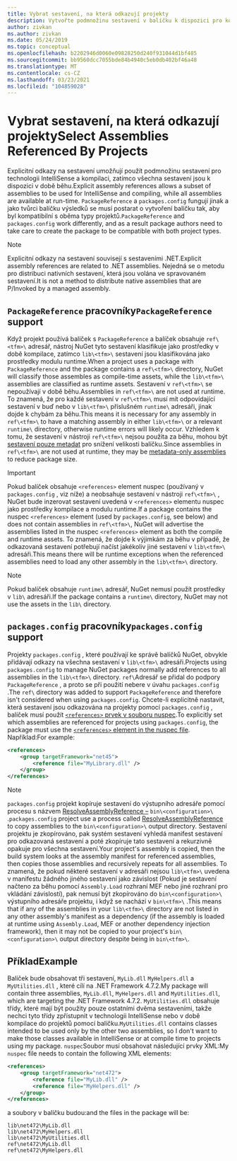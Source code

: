 ```yaml
---
title: Vybrat sestavení, na která odkazují projekty
description: Vytvořte podmnožinu sestavení v balíčku k dispozici pro kompilátor, zatímco všechna sestavení jsou k dispozici za běhu.
author: zivkan
ms.author: zivkan
ms.date: 05/24/2019
ms.topic: conceptual
ms.openlocfilehash: b2202946d0060e09828250d240f931044d1bf485
ms.sourcegitcommit: bb9560dcc7055bde84b4940c5eb0db402bf46a48
ms.translationtype: MT
ms.contentlocale: cs-CZ
ms.lasthandoff: 03/23/2021
ms.locfileid: "104859028"
---
```

# <a name="select-assemblies-referenced-by-projects"></a><span data-ttu-id="97b83-103">Vybrat sestavení, na která odkazují projekty</span><span class="sxs-lookup"><span data-stu-id="97b83-103">Select Assemblies Referenced By Projects</span></span>

<span data-ttu-id="97b83-104">Explicitní odkazy na sestavení umožňují použít podmnožinu sestavení pro technologii IntelliSense a kompilaci, zatímco všechna sestavení jsou k dispozici v době běhu.</span><span class="sxs-lookup"><span data-stu-id="97b83-104">Explicit assembly references allows a subset of assemblies to be used for IntelliSense and compiling, while all assemblies are available at run-time.</span></span> <span data-ttu-id="97b83-105">`PackageReference` a `packages.config` fungují jinak a jako tvůrci balíčku výsledků se musí postarat o vytvoření balíčku tak, aby byl kompatibilní s oběma typy projektů.</span><span class="sxs-lookup"><span data-stu-id="97b83-105">`PackageReference` and `packages.config` work differently, and as a result package authors need to take care to create the package to be compatible with both project types.</span></span>

> [!Note]
> <span data-ttu-id="97b83-106">Explicitní odkazy na sestavení souvisejí s sestaveními .NET.</span><span class="sxs-lookup"><span data-stu-id="97b83-106">Explicit assembly references are related to .NET assemblies.</span></span> <span data-ttu-id="97b83-107">Nejedná se o metodu pro distribuci nativních sestavení, která jsou volána ve spravovaném sestavení.</span><span class="sxs-lookup"><span data-stu-id="97b83-107">It is not a method to distribute native assemblies that are P/Invoked by a managed assembly.</span></span>

## <a name="packagereference-support"></a><span data-ttu-id="97b83-108">`PackageReference` pracovníky</span><span class="sxs-lookup"><span data-stu-id="97b83-108">`PackageReference` support</span></span>

<span data-ttu-id="97b83-109">Když projekt používá balíček s `PackageReference` a balíček obsahuje `ref\<tfm>\` adresář, nástroj NuGet tyto sestavení klasifikuje jako prostředky v době kompilace, zatímco `lib\<tfm>\` sestavení jsou klasifikována jako prostředky modulu runtime.</span><span class="sxs-lookup"><span data-stu-id="97b83-109">When a project uses a package with `PackageReference` and the package contains a `ref\<tfm>\` directory, NuGet will classify those assembles as compile-time assets, while the `lib\<tfm>\` assemblies are classified as runtime assets.</span></span> <span data-ttu-id="97b83-110">Sestavení v `ref\<tfm>\` se nepoužívají v době běhu.</span><span class="sxs-lookup"><span data-stu-id="97b83-110">Assemblies in `ref\<tfm>\` are not used at runtime.</span></span> <span data-ttu-id="97b83-111">To znamená, že pro každé sestavení v `ref\<tfm>\` musí mít odpovídající sestavení v buď nebo v `lib\<tfm>\` příslušném `runtime\` adresáři, jinak dojde k chybám za běhu.</span><span class="sxs-lookup"><span data-stu-id="97b83-111">This means it is necessary for any assembly in `ref\<tfm>\` to have a matching assembly in either `lib\<tfm>\` or a relevant `runtime\` directory, otherwise runtime errors will likely occur.</span></span> <span data-ttu-id="97b83-112">Vzhledem k tomu, že sestavení v nástroji `ref\<tfm>\` nejsou použita za běhu, mohou být [sestavení pouze metadat](https://github.com/dotnet/roslyn/blob/main/docs/features/refout.md) pro snížení velikosti balíčku.</span><span class="sxs-lookup"><span data-stu-id="97b83-112">Since assemblies in `ref\<tfm>\` are not used at runtime, they may be [metadata-only assemblies](https://github.com/dotnet/roslyn/blob/main/docs/features/refout.md) to reduce package size.</span></span>

> [!Important]
> <span data-ttu-id="97b83-113">Pokud balíček obsahuje `<references>` element nuspec (používaný v `packages.config` , viz níže) a neobsahuje sestavení v nástroji `ref\<tfm>\` , NuGet bude inzerovat sestavení uvedená v `<references>` elementu nuspec jako prostředky kompilace a modulu runtime.</span><span class="sxs-lookup"><span data-stu-id="97b83-113">If a package contains the nuspec `<references>` element (used by `packages.config`, see below) and does not contain assemblies in `ref\<tfm>\`, NuGet will advertise the assemblies listed in the nuspec `<references>` element as both the compile and runtime assets.</span></span> <span data-ttu-id="97b83-114">To znamená, že dojde k výjimkám za běhu v případě, že odkazovaná sestavení potřebují načíst jakékoliv jiné sestavení v `lib\<tfm>\` adresáři.</span><span class="sxs-lookup"><span data-stu-id="97b83-114">This means there will be runtime exceptions when the referenced assemblies need to load any other assembly in the `lib\<tfm>\` directory.</span></span>

> [!Note]
> <span data-ttu-id="97b83-115">Pokud balíček obsahuje `runtime\` adresář, NuGet nemusí použít prostředky v `lib\` adresáři.</span><span class="sxs-lookup"><span data-stu-id="97b83-115">If the package contains a `runtime\` directory, NuGet may not use the assets in the `lib\` directory.</span></span>

## <a name="packagesconfig-support"></a><span data-ttu-id="97b83-116">`packages.config` pracovníky</span><span class="sxs-lookup"><span data-stu-id="97b83-116">`packages.config` support</span></span>

<span data-ttu-id="97b83-117">Projekty `packages.config` , které používají ke správě balíčků NuGet, obvykle přidávají odkazy na všechna sestavení v `lib\<tfm>\` adresáři.</span><span class="sxs-lookup"><span data-stu-id="97b83-117">Projects using `packages.config` to manage NuGet packages normally add references to all assemblies in the `lib\<tfm>\` directory.</span></span> <span data-ttu-id="97b83-118">`ref\`Adresář se přidal do podpory `PackageReference` , a proto se při použití nebere v úvahu `packages.config` .</span><span class="sxs-lookup"><span data-stu-id="97b83-118">The `ref\` directory was added to support `PackageReference` and therefore isn't considered when using `packages.config`.</span></span> <span data-ttu-id="97b83-119">Chcete-li explicitně nastavit, která sestavení jsou odkazována na projekty pomocí `packages.config` , balíček musí použít [ `<references>` prvek v souboru nuspec](../reference/nuspec.md#explicit-assembly-references).</span><span class="sxs-lookup"><span data-stu-id="97b83-119">To explicitly set which assemblies are referenced for projects using `packages.config`, the package must use the [`<references>` element in the nuspec file](../reference/nuspec.md#explicit-assembly-references).</span></span> <span data-ttu-id="97b83-120">Například:</span><span class="sxs-lookup"><span data-stu-id="97b83-120">For example:</span></span>

```xml
<references>
    <group targetFramework="net45">
        <reference file="MyLibrary.dll" />
    </group>
</references>
```

> [!Note]
> <span data-ttu-id="97b83-121">`packages.config` projekt kopíruje sestavení do výstupního adresáře pomocí procesu s názvem [ResolveAssemblyReference –](https://github.com/Microsoft/msbuild/blob/main/documentation/wiki/ResolveAssemblyReference.md) `bin\<configuration>\` .</span><span class="sxs-lookup"><span data-stu-id="97b83-121">`packages.config` project use a process called [ResolveAssemblyReference](https://github.com/Microsoft/msbuild/blob/main/documentation/wiki/ResolveAssemblyReference.md) to copy assemblies to the `bin\<configuration>\` output directory.</span></span> <span data-ttu-id="97b83-122">Sestavení projektu je zkopírováno, pak systém sestavení vyhledá manifest sestavení pro odkazovaná sestavení a poté zkopíruje tato sestavení a rekurzivně opakuje pro všechna sestavení.</span><span class="sxs-lookup"><span data-stu-id="97b83-122">Your project's assembly is copied, then the build system looks at the assembly manifest for referenced assemblies, then copies those assemblies and recursively repeats for all assemblies.</span></span> <span data-ttu-id="97b83-123">To znamená, že pokud některé sestavení v adresáři nejsou `lib\<tfm>\` uvedena v manifestu žádného jiného sestavení jako závislost (Pokud je sestavení načteno za běhu pomocí `Assembly.Load` rozhraní MEF nebo jiné rozhraní pro vkládání závislostí), pak nemusí být zkopírováno do `bin\<configuration>\` výstupního adresáře projektu, i když se nachází v `bin\<tfm>\` .</span><span class="sxs-lookup"><span data-stu-id="97b83-123">This means that if any of the assemblies in your `lib\<tfm>\` directory are not listed in any other assembly's manifest as a dependency (if the assembly is loaded at runtime using `Assembly.Load`, MEF or another dependency injection framework), then it may not be copied to your project's `bin\<configuration>\` output directory despite being in `bin\<tfm>\`.</span></span>

## <a name="example"></a><span data-ttu-id="97b83-124">Příklad</span><span class="sxs-lookup"><span data-stu-id="97b83-124">Example</span></span>

<span data-ttu-id="97b83-125">Balíček bude obsahovat tři sestavení, `MyLib.dll` `MyHelpers.dll` a `MyUtilities.dll` , které cílí na .NET Framework 4.7.2.</span><span class="sxs-lookup"><span data-stu-id="97b83-125">My package will contain three assemblies, `MyLib.dll`, `MyHelpers.dll` and `MyUtilities.dll`, which are targeting the .NET Framework 4.7.2.</span></span> <span data-ttu-id="97b83-126">`MyUtilities.dll` obsahuje třídy, které mají být použity pouze ostatními dvěma sestaveními, takže nechci tyto třídy zpřístupnit v technologii IntelliSense nebo v době kompilace do projektů pomocí balíčku.</span><span class="sxs-lookup"><span data-stu-id="97b83-126">`MyUtilities.dll` contains classes intended to be used only by the other two assemblies, so I don't want to make those classes available in IntelliSense or at compile time to projects using my package.</span></span> <span data-ttu-id="97b83-127">`nuspec`Soubor musí obsahovat následující prvky XML:</span><span class="sxs-lookup"><span data-stu-id="97b83-127">My `nuspec` file needs to contain the following XML elements:</span></span>

```xml
<references>
    <group targetFramework="net472">
        <reference file="MyLib.dll" />
        <reference file="MyHelpers.dll" />
    </group>
</references>
```

<span data-ttu-id="97b83-128">a soubory v balíčku budou:</span><span class="sxs-lookup"><span data-stu-id="97b83-128">and the files in the package will be:</span></span>

```text
lib\net472\MyLib.dll
lib\net472\MyHelpers.dll
lib\net472\MyUtilities.dll
ref\net472\MyLib.dll
ref\net472\MyHelpers.dll
```
